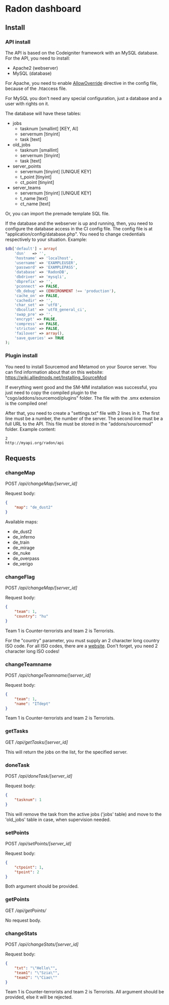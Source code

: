 # Radon dashboard

## Install

### API install

The API is based on the Codeigniter framework with an MySQL database. For the API, you need to install:

- Apache2 (webserver)
- MySQL (database)

For Apache, you need to enable [AllowOverride](http://httpd.apache.org/docs/2.4/mod/core.html#allowoverride) directive in the config file, because of the .htaccess file.

For MySQL you don't need any special configuration, just a database and a user with rights on it.

The database will have these tables:

- jobs
  - tasknum [smallint] [KEY, AI]
  - servernum [tinyint]
  - task [text]
- old_jobs
  - tasknum [smallint]
  - servernum [tinyint]
  - task [text]
- server_points
  - servernum [tinyint] [UNIQUE KEY]
  - t_point [tinyint]
  - ct_point [tinyint]
- server_teams
  - servernum [tinyint] [UNIQUE KEY]
  - t_name [text]
  - ct_name [text]

Or, you can import the premade template SQL file.

If the database and the webserver is up and running, then, you need to configure the database access in the CI config file. The config file is at "application/config/database.php". You need to change credentials respectively to your situation. Example:

```php
$db['default'] = array(
	'dsn'	=> '',
	'hostname' => 'localhost',
	'username' => 'EXAMPLEUSER',
	'password' => 'EXAMPLEPASS',
	'database' => 'RadonDB',
	'dbdriver' => 'mysqli',
	'dbprefix' => '',
	'pconnect' => FALSE,
	'db_debug' => (ENVIRONMENT !== 'production'),
	'cache_on' => FALSE,
	'cachedir' => '',
	'char_set' => 'utf8',
	'dbcollat' => 'utf8_general_ci',
	'swap_pre' => '',
	'encrypt' => FALSE,
	'compress' => FALSE,
	'stricton' => FALSE,
	'failover' => array(),
	'save_queries' => TRUE
);
```

### Plugin install

You need to install Sourcemod and Metamod on your Source server. You can find information about that on this website: https://wiki.alliedmods.net/Installing_SourceMod

If everything went good and the SM-MM installation was successful, you just need to copy the compiled plugin to the "csgo/addons/sourcemod/plugins" folder. The file with the .smx extension is the compiled one!

After that, you need to create a "settings.txt" file with 2 lines in it. The first line must be a number, the number of the server. The second line must be a full URL to the API. This file must be stored in the "addons/sourcemod" folder. Example content:

```
2
http://myapi.org/radon/api
```



## Requests

### changeMap

POST */api/changeMap/[server_id]*

Request body:

```json
{
	"map": "de_dust2"
}
```

Available maps:

- de_dust2
- de_inferno
- de_train
- de_mirage
- de_nuke
- de_overpass
- de_verigo



### changeFlag

POST */api/changeMap/[server_id]*

Request body:

```json
{
	"team": 1,
	"country": "hu"
}
```

Team 1 is Counter-terrorists and team 2 is Terrorists.

For the "country" parameter, you must supply an 2 character long country ISO code. For all ISO codes, there are a [website](https://www.iban.com/country-codes). Don't forget, you need 2 character long ISO codes!



### changeTeamname

POST */api/changeTeamname/[server_id]*

Request body:

```json
{
	"team": 1,
	"name": "ITdept"
}
```

Team 1 is Counter-terrorists and team 2 is Terrorists.



### getTasks

GET */api/getTasks/[server_id]*

This will return the jobs on the list, for the specified server.



### doneTask

POST */api/doneTask/[server_id]*

Request body:

```json
{
	"tasknum": 1
}
```

This will remove the task from the active jobs ('jobs' table) and move to the 'old_jobs' table in case, when supervision needed.



### setPoints

POST */api/setPoints/[server_id]*

Request body:

```json
{
	"ctpoint": 1,
	"tpoint": 2
}
```

Both argument should be provided.



### getPoints

GET */api/getPoints/*

No request body.



### changeStats

POST */api/changeStats/[server_id]*

Request body:

```json
{
	"txt": "\"Hello\"",
	"team1": "\"Szia\"",
    "team2": "\"Ciao\""
}
```

Team 1 is Counter-terrorists and team 2 is Terrorists. All argument should be provided, else it will be rejected.